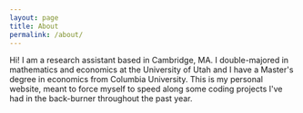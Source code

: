 ```yaml
---
layout: page
title: About
permalink: /about/
---
```


Hi! I am a research assistant based in Cambridge, MA. I double-majored in mathematics and economics at the University of Utah and I have a Master's degree in economics from Columbia University. This is my personal website, meant to force myself to speed along some coding projects I've had in the back-burner throughout the past year.
